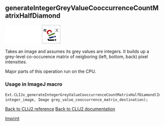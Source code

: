## generateIntegerGreyValueCooccurrenceCountMatrixHalfDiamond
<img src="images/mini_empty_logo.png"/><img src="images/mini_empty_logo.png"/><img src="images/mini_clijx_logo.png"/>

Takes an image and assumes its grey values are integers. It builds up a grey-level co-occurence matrix of neigboring (left, bottom, back) pixel intensities. 

Major parts of this operation run on the CPU.

### Usage in ImageJ macro
```
Ext.CLIJx_generateIntegerGreyValueCooccurrenceCountMatrixHalfDiamond(Image integer_image, Image grey_value_cooccurrence_matrix_destination);
```


[Back to CLIJ2 reference](https://clij.github.io/clij2-docs/reference)
[Back to CLIJ2 documentation](https://clij.github.io/clij2-docs)

[Imprint](https://clij.github.io/imprint)
